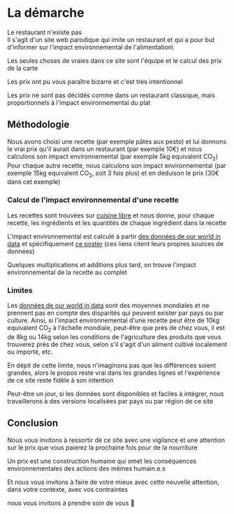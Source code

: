 # La démarche

Le restaurant n'existe pas\
Il s'agit d'un site web parodique qui imite un restaurant et qui a pour but d'informer sur l'impact environnemental de l'alimentation\

Les seules choses de vraies dans ce site sont l'équipe et le calcul des prix de la carte

Les prix ont pu vous paraître bizarre et c'est très intentionnel

Les prix ne sont pas décidés comme dans un restaurant classique, mais proportionnels à l'impact environnemental du plat


## Méthodologie

Nous avons choisi une recette (par exemple pâtes aux pesto) et lui donnons le vrai prix qu'il aurait dans un restaurant (par exemple 10€) et nous calculons son impact environnemental (par exemple 5kg equivalent CO<sub>2</sub>)
Pour chaque autre recette, nous calculons son impact environnemental (par exemple 15kg equivalent CO<sub>2</sub>, soit 3 fois plus) et en déduison le prix (30€ dans cet exemple)


### Calcul de l'impact environnemental d'une recette

Les recettes sont trouvées sur [cuisine libre](https://www.cuisine-libre.org/) et nous donne, pour chaque recette, les ingrédients et les quantités de chaque ingrédient dans la recette

L'impact environnemental est calculé à partir [des données de our world in data](https://ourworldindata.org/environmental-impacts-of-food) et spécifiquement [ce poster](https://ourworldindata.org/uploads/2020/02/Environmental-impact-of-food-by-life-cycle-stage.png) (ces liens citent leurs propres sources de données)

Quelques multiplications et additions plus tard, on trouve l'impact environnemental de la recette au complet


### Limites

Les [données de our world in data](https://ourworldindata.org/environmental-impacts-of-food) sont des moyennes mondiales et ne prennent pas en compte des disparités qui peuvent exister par pays ou par culture. Ainsi, si l'impact environnemental d'une recette peut être de 10kg equivalent CO<sub>2</sub> à l'échelle mondiale, peut-être que près de chez vous, il est de 8kg ou 14kg selon les conditions de l'agriculture des produits que vous trouverez près de chez vous, selon s'il s'agit d'un aliment cultivé localement ou importé, etc.

En dépit de cette limite, nous n'imaginons pas que les différences soient grandes, alors le propos reste vrai dans les grandes lignes et l'expérience de ce site reste fidèle à son intention

Peut-être un jour, si les données sont disponibles et faciles à intégrer, nous travaillerons à des versions localisées par pays ou par région de ce site


## Conclusion

Nous vous invitons à ressortir de ce site avec une vigilance et une attention sur le prix que vous paierez la prochaine fois pour de la nourriture

Un prix est une construction humaine qui omet les conséquences environnementales des actions des mêmes humain.e.s 

Et nous vous invitons à faire de votre mieux avec cette nouvelle attention, dans votre contexte, avec vos contraintes

nous vous invitons à prendre soin de vous 🌈